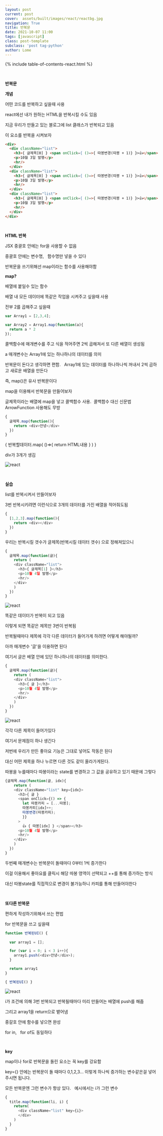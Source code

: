 ```yaml
---
layout: post
current: post
cover:  assets/built/images/react/reactbg.jpg
navigation: True
title: 반복문
date: 2021-10-07 11:00
tags: [javascript]
class: post-template
subclass: 'post tag-python'
author: Lome
---
```


<span></span>

{% include table-of-contents-react.html %}

<br>

<strong class="subtitle_fontAwesome">반복문</strong>

<strong class="subtitle2_fontAwesome">개념</strong>

어떤 코드를 반복하고 싶을때 사용

react에선 내가 원하는 HTML을 반복시킬 수도 있음

지금 우리가 만들고 있는 블로그에 list 클래스가 반복되고 있음

이 요소를 반복을 시켜보자

~~~html
<div>
  <div className="list"> 
    <h3>{ 글제목[0] } <span onClick={ ()=>{ 따봉변경(따봉 + 1)} }>👍</span> { 따봉 } </h3> 
    <p>10월 3일 발행</p>
    <hr/>
  </div>
  <div className="list"> 
    <h3>{ 글제목[0] } <span onClick={ ()=>{ 따봉변경(따봉 + 1)} }>👍</span> { 따봉 } </h3> 
    <p>10월 3일 발행</p>
    <hr/>
  </div>
  <div className="list"> 
    <h3>{ 글제목[0] } <span onClick={ ()=>{ 따봉변경(따봉 + 1)} }>👍</span> { 따봉 } </h3> 
    <p>10월 3일 발행</p>
    <hr/>
  </div>
</div>
~~~

<br>

<strong class="subtitle2_fontAwesome">HTML 반복</strong>

JSX 중괄호 안에는 for을 사용할 수 없음

중괄호 안에는 변수명, &#160; 함수명만 넣을 수 있다

반복문을 쓰기위해선 map이라는 함수를 사용해야함

<strong>map?</strong>

배열에 붙일수 있는 함수

배열 내 모든 데이터에 똑같은 작업을 시켜주고 싶을때 사용

전부 2를 곱해주고 싶을때

~~~javascript
var Array1 = [2,3,4];

var Array2 = Array1.map(function(a){
  return a * 2
});
~~~

콜백함수에 매개변수를 주고 식을 적어주면 2씩 곱해져서 또 다른 배열이 생성됨

a 매개변수는 Array1에 있는 하나하나의 데이터를 의미

반복문이 돈다고 생각하면 편함. &#160; Array1에 있는 데이터를 하나하나씩 꺼내서 2씩 곱하고 새로운 배열을 만든다

즉, map()은 유사 반복문이다

map을 이용해서 반복문을 만들어보자

글제목이라는 배열에 map을 넣고 콜백함수 사용.&#160; 콜백함수 대신 신문법 ArrowFunction 사용해도 무방

~~~javascript
{
  글제목.map(function(){
    return <div>안녕</div>
  })
}
~~~

{ 반복할데이터.map( ()=>{ return HTML내용 } ) }

div가 3개가 생김

![react](assets/built/images/react/react20.jpg)

<br>

<strong class="subtitle2_fontAwesome">실습</strong>

list를 반복시켜서 만들어보자

3번 반복시키려면 이런식으로 3개의 데이터를 가진 배열을 적어줘도됨

~~~javascript
{
  [1,2,3].map(function(){
    return <div></div>
  })
}
~~~

우리는 반복시킬 갯수가 글제목(반복시킬 데이터 갯수) 으로 정해져있으니

~~~javascript
{
  글제목.map(function(글){
    return (
    <div className="list"> 
      <h3>{ 글제목[1] }</h3>
      <p>10월 4일 발행</p>
      <hr/>
    </div>
    )
  })
}
~~~

![react](assets/built/images/react/react21.jpg)

똑같은 데이터가 반복이 되고 있음

이렇게 되면 똑같은 제목만 3번이 반복됨

반복될때마다 제목에 각각 다른 데이터가 들어가게 하려면 어떻게 해야될까?

아까 매개변수 '글'을 이용하면 된다

여기서 글은 배열 안에 있던 하나하나의 데이터를 의미한다.

~~~javascript
{
  글제목.map(function(글){
    return (
    <div className="list"> 
      <h3>{ 글 }</h3>
      <p>10월 4일 발행</p>
      <hr/>
    </div>
    )
  })
}
~~~

![react](assets/built/images/react/react22.jpg)

각각 다른 제목이 들어가있다

여기서 문제점이 하나 생긴다

저번에 우리가 만든 좋아요 기능은 그대로 넣어도 작동은 된다

대신 어떤 제목을 하나 누르면 다른 것도 같이 올라가게된다.

따봉을 누를때마다 따봉이라는 state를 변경하고 그 값을 공유하고 있기 때문에 그렇다

~~~javascript
{글제목.map(function(글, idx){
    return (
    <div className="list" key={idx}> 
      <h3>{ 글 } 
      <span onClick={() => {
        let 따봉카피 = [...따봉];
        따봉카피[idx]++;
        따봉변경(따봉카피);
        }}
      > 
        👍 { 따봉[idx] } </span></h3>
      <p>10월 4일 발행</p>
      <hr/>
    </div>
    )
  })
}
~~~

두번째 매개변수는 반복문이 돌때마다 0부터 1씩 증가한다

이걸 이용해서 좋아요를 클릭시 해당 따봉 영역이 선택되고 ++를 통해 증가하는 방식

대신 따봉state를 직접적으로 변경이 불가능하니 카피를 통해 만들어야한다

<br>

<strong class="subtitle2_fontAwesome">또다른 반복문</strong>

편하게 작성하기위해서 쓰는 편법

for 반복문을 쓰고 싶을때

~~~javascript
function 반복된UI() {
  
  var array1 = [];

  for (var i = 0; i < 3 i++){
    array1.push(<div>안녕</div>);
  }

  return array1
}

{ 반복된UI() }
~~~

![react](assets/built/images/react/react23.jpg)

i가 조건에 의해 3번 반복되고 반복될때마다 미리 만들어논 배열에 push를 해줌

그리고 array1을 return으로 뱉어냄

중갈호 안에 함수를 넣으면 완성

for in, &#160; for of도 동일하다

<br>

<strong class="subtitle2_fontAwesome">key</strong>

map이나 for로 반복문을 돌린 요소는 꼭 key를 강요함

key={} 안에는 반복문이 돌 때마다 0,1,2,3... 이렇게 하나씩 증가하는 변수같은걸 넣어주시면 됩니다. 

모든 반복문엔 그런 변수가 항상 있다. &#160; 예시에서는 i가 그런 변수

~~~javascript
{
  title.map(function(li, i) {
    return(
      <div className="list" key={i}>
      </div>
    )
  }
}
~~~

